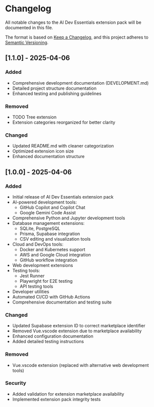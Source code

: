 # Changelog
All notable changes to the AI Dev Essentials extension pack will be documented in this file.

The format is based on [Keep a Changelog](https://keepachangelog.com/en/1.0.0/),
and this project adheres to [Semantic Versioning](https://semver.org/spec/v2.0.0.html).

## [1.1.0] - 2025-04-06

### Added
- Comprehensive development documentation (DEVELOPMENT.md)
- Detailed project structure documentation
- Enhanced testing and publishing guidelines

### Removed
- TODO Tree extension
- Extension categories reorganized for better clarity

### Changed
- Updated README.md with cleaner categorization
- Optimized extension icon size
- Enhanced documentation structure

## [1.0.0] - 2025-04-06

### Added
- Initial release of AI Dev Essentials extension pack
- AI-powered development tools:
  - GitHub Copilot and Copilot Chat
  - Google Gemini Code Assist
- Comprehensive Python and Jupyter development tools
- Database management extensions:
  - SQLite, PostgreSQL
  - Prisma, Supabase integration
  - CSV editing and visualization tools
- Cloud and DevOps tools:
  - Docker and Kubernetes support
  - AWS and Google Cloud integration
  - GitHub workflow integration
- Web development extensions
- Testing tools:
  - Jest Runner
  - Playwright for E2E testing
  - API testing tools
- Developer utilities
- Automated CI/CD with GitHub Actions
- Comprehensive documentation and testing suite

### Changed
- Updated Supabase extension ID to correct marketplace identifier
- Removed Vue.vscode extension due to marketplace availability
- Enhanced configuration documentation
- Added detailed testing instructions

### Removed
- Vue.vscode extension (replaced with alternative web development tools)

### Security
- Added validation for extension marketplace availability
- Implemented extension pack integrity tests
